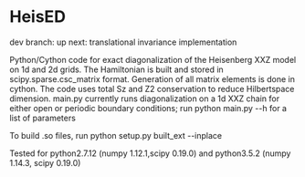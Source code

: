 # HeisED
dev branch: up next: translational invariance implementation

Python/Cython code for exact diagonalization of the Heisenberg XXZ model on 1d and 2d grids.
The Hamiltonian is built and stored in scipy.sparse.csc_matrix format. Generation of
all matrix elements is done in cython.
The code uses total Sz and Z2 conservation to reduce Hilbertspace dimension. main.py 
currently runs diagonalization on a 1d XXZ chain for either open or periodic boundary conditions;
run python main.py --h for a list of parameters

To build .so files, run python setup.py built_ext --inplace

Tested for python2.7.12 (numpy 1.12.1,scipy 0.19.0) and python3.5.2 (numpy 1.14.3, scipy 0.19.0)
